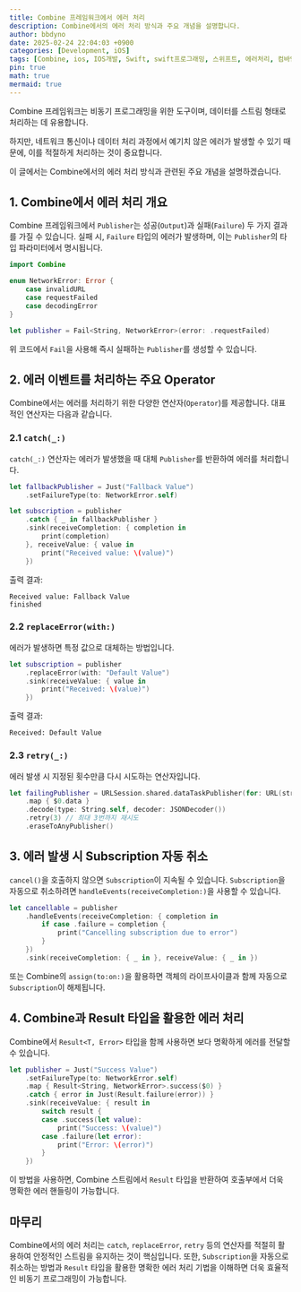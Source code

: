 ```yaml
---
title: Combine 프레임워크에서 에러 처리
description: Combine에서의 에러 처리 방식과 주요 개념을 설명합니다.
author: bbdyno
date: 2025-02-24 22:04:03 +0900
categories: [Development, iOS]
tags: [Combine, ios, IOS개발, Swift, swift프로그래밍, 스위프트, 에러처리, 컴바인, 프로그래밍]
pin: true
math: true
mermaid: true
---
```

Combine 프레임워크는 비동기 프로그래밍을 위한 도구이며, 데이터를 스트림 형태로 처리하는 데 유용합니다.

하지만, 네트워크 통신이나 데이터 처리 과정에서 예기치 않은 에러가 발생할 수 있기 때문에, 이를 적절하게 처리하는 것이 중요합니다.

이 글에서는 Combine에서의 에러 처리 방식과 관련된 주요 개념을 설명하겠습니다.

## 1. Combine에서 에러 처리 개요

Combine 프레임워크에서 `Publisher`는 성공(`Output`)과 실패(`Failure`) 두 가지 결과를 가질 수 있습니다. 실패 시, `Failure` 타입의 에러가 발생하며, 이는 `Publisher`의 타입 파라미터에서 명시됩니다.

```swift
import Combine

enum NetworkError: Error {
    case invalidURL
    case requestFailed
    case decodingError
}

let publisher = Fail<String, NetworkError>(error: .requestFailed)
```

위 코드에서 `Fail`을 사용해 즉시 실패하는 `Publisher`를 생성할 수 있습니다.

## 2. 에러 이벤트를 처리하는 주요 Operator

Combine에서는 에러를 처리하기 위한 다양한 연산자(`Operator`)를 제공합니다. 대표적인 연산자는 다음과 같습니다.

### 2.1 `catch(_:)`

`catch(_:)` 연산자는 에러가 발생했을 때 대체 `Publisher`를 반환하여 에러를 처리합니다.

```swift
let fallbackPublisher = Just("Fallback Value")
    .setFailureType(to: NetworkError.self)

let subscription = publisher
    .catch { _ in fallbackPublisher }
    .sink(receiveCompletion: { completion in
        print(completion)
    }, receiveValue: { value in
        print("Received value: \(value)")
    })
```

출력 결과:

```
Received value: Fallback Value
finished
```

### 2.2 `replaceError(with:)`

에러가 발생하면 특정 값으로 대체하는 방법입니다.

```swift
let subscription = publisher
    .replaceError(with: "Default Value")
    .sink(receiveValue: { value in
        print("Received: \(value)")
    })
```

출력 결과:

```
Received: Default Value
```

### 2.3 `retry(_:)`

에러 발생 시 지정된 횟수만큼 다시 시도하는 연산자입니다.

```swift
let failingPublisher = URLSession.shared.dataTaskPublisher(for: URL(string: "https://invalid.url")!)
    .map { $0.data }
    .decode(type: String.self, decoder: JSONDecoder())
    .retry(3) // 최대 3번까지 재시도
    .eraseToAnyPublisher()
```

## 3. 에러 발생 시 Subscription 자동 취소

`cancel()`을 호출하지 않으면 `Subscription`이 지속될 수 있습니다. `Subscription`을 자동으로 취소하려면 `handleEvents(receiveCompletion:)`을 사용할 수 있습니다.

```swift
let cancellable = publisher
    .handleEvents(receiveCompletion: { completion in
        if case .failure = completion {
            print("Cancelling subscription due to error")
        }
    })
    .sink(receiveCompletion: { _ in }, receiveValue: { _ in })
```

또는 Combine의 `assign(to:on:)`을 활용하면 객체의 라이프사이클과 함께 자동으로 `Subscription`이 해제됩니다.

## 4. Combine과 Result 타입을 활용한 에러 처리

Combine에서 `Result<T, Error>` 타입을 함께 사용하면 보다 명확하게 에러를 전달할 수 있습니다.

```swift
let publisher = Just("Success Value")
    .setFailureType(to: NetworkError.self)
    .map { Result<String, NetworkError>.success($0) }
    .catch { error in Just(Result.failure(error)) }
    .sink(receiveValue: { result in
        switch result {
        case .success(let value):
            print("Success: \(value)")
        case .failure(let error):
            print("Error: \(error)")
        }
    })
```

이 방법을 사용하면, Combine 스트림에서 `Result` 타입을 반환하여 호출부에서 더욱 명확한 에러 핸들링이 가능합니다.

## 마무리

Combine에서의 에러 처리는 `catch`, `replaceError`, `retry` 등의 연산자를 적절히 활용하여 안정적인 스트림을 유지하는 것이 핵심입니다. 또한, `Subscription`을 자동으로 취소하는 방법과 `Result` 타입을 활용한 명확한 에러 처리 기법을 이해하면 더욱 효율적인 비동기 프로그래밍이 가능합니다.
